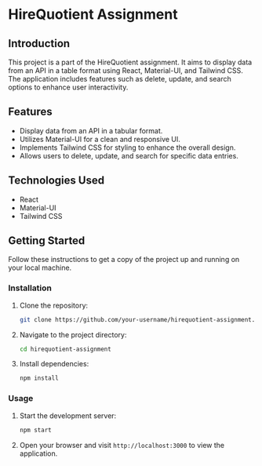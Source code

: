 # HireQuotient Assignment

## Introduction

This project is a part of the HireQuotient assignment. It aims to display data from an API in a table format using React, Material-UI, and Tailwind CSS. The application includes features such as delete, update, and search options to enhance user interactivity.

## Features

- Display data from an API in a tabular format.
- Utilizes Material-UI for a clean and responsive UI.
- Implements Tailwind CSS for styling to enhance the overall design.
- Allows users to delete, update, and search for specific data entries.

## Technologies Used

- React
- Material-UI
- Tailwind CSS

## Getting Started

Follow these instructions to get a copy of the project up and running on your local machine.

### Installation

1. Clone the repository:

   ```bash
   git clone https://github.com/your-username/hirequotient-assignment.git
   ```

2. Navigate to the project directory:

   ```bash
   cd hirequotient-assignment
   ```

3. Install dependencies:

   ```bash
   npm install
   ```

### Usage

1. Start the development server:

   ```bash
   npm start
   ```

2. Open your browser and visit `http://localhost:3000` to view the application.

